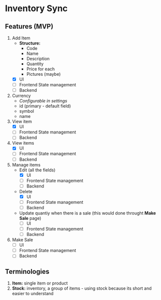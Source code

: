 # Inventory Sync

## Features (MVP)

1. Add Item
   -  **Structure:**
      -  Code
      -  Name
      -  Description
      -  Quantity
      -  Price for each
      -  Pictures (maybe)
   -  [x] UI
   -  [ ] Frontend State management
   -  [ ] Backend
1. Currency
   -  _Configurable in settings_
   -  id (primary - default field)
   -  symbol
   -  name
1. View item
   -  [x] UI
   -  [ ] Frontend State management
   -  [ ] Backend
1. View items
   -  [x] UI
   -  [ ] Frontend State management
   -  [ ] Backend
1. Manage items
   -  Edit (all the fields)
      -  [x] UI
      -  [ ] Frontend State management
      -  [ ] Backend
   -  Delete
      -  [x] UI
      -  [ ] Frontend State management
      -  [ ] Backend
   -  Update quantiy when there is a sale (this would done throught **Make Sale** page)
      -  [ ] UI
      -  [ ] Frontend State management
      -  [ ] Backend
1. Make Sale
   -  [ ] UI
   -  [ ] Frontend State management
   -  [ ] Backend

## Terminologies

1. **Item:** single item or product
2. **Stock:** inventory, a group of items - using stock because its short and easier to understand
